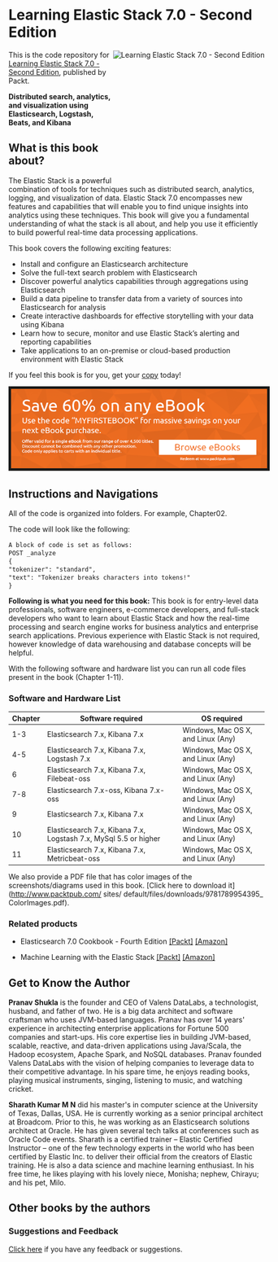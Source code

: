 # Learning Elastic Stack 7.0 - Second Edition

<a href="https://www2.packtpub.com/big-data-and-business-intelligence/learning-elastic-stack-70-second-edition?utm_source=github&utm_medium=repository&utm_campaign=9781789954395 "><img src="https://d255esdrn735hr.cloudfront.net/sites/default/files/imagecache/ppv4_main_book_cover/B13048_0.png" alt="Learning Elastic Stack 7.0 - Second Edition" height="256px" align="right"></a>

This is the code repository for [Learning Elastic Stack 7.0 - Second Edition](https://www2.packtpub.com/big-data-and-business-intelligence/learning-elastic-stack-70-second-edition?utm_source=github&utm_medium=repository&utm_campaign=9781789954395 ), published by Packt.

**Distributed search, analytics, and visualization using Elasticsearch, Logstash, Beats, and Kibana**

## What is this book about?
The Elastic Stack is a powerful combination of tools for techniques such as distributed search, analytics, logging, and visualization of data. Elastic Stack 7.0 encompasses new features and capabilities that will enable you to find unique insights into analytics using these techniques. This book will give you a fundamental understanding of what the stack is all about, and help you use it efficiently to build powerful real-time data processing applications.

This book covers the following exciting features:
* Install and configure an Elasticsearch architecture 
* Solve the full-text search problem with Elasticsearch 
* Discover powerful analytics capabilities through aggregations using Elasticsearch 
* Build a data pipeline to transfer data from a variety of sources into Elasticsearch for analysis 
* Create interactive dashboards for effective storytelling with your data using Kibana 
* Learn how to secure, monitor and use Elastic Stack’s alerting and reporting capabilities 
* Take applications to an on-premise or cloud-based production environment with Elastic Stack 

If you feel this book is for you, get your [copy](https://www.amazon.com/dp/1789954398) today!

<a href="https://www.packtpub.com/?utm_source=github&utm_medium=banner&utm_campaign=GitHubBanner"><img src="https://raw.githubusercontent.com/PacktPublishing/GitHub/master/GitHub.png" 
alt="https://www.packtpub.com/" border="5" /></a>

## Instructions and Navigations
All of the code is organized into folders. For example, Chapter02.

The code will look like the following:
```
A block of code is set as follows:
POST _analyze
{
"tokenizer": "standard",
"text": "Tokenizer breaks characters into tokens!"
}
```

**Following is what you need for this book:**
This book is for entry-level data professionals, software engineers, e-commerce developers, and full-stack developers who want to learn about Elastic Stack and how the real-time processing and search engine works for business analytics and enterprise search applications. Previous experience with Elastic Stack is not required, however knowledge of data warehousing and database concepts will be helpful.

With the following software and hardware list you can run all code files present in the book (Chapter 1-11).
### Software and Hardware List
| Chapter | Software required | OS required |
| -------- | ------------------------------------ | ----------------------------------- |
| 1-3 | Elasticsearch 7.x, Kibana 7.x | Windows, Mac OS X, and Linux (Any) |
| 4-5 | Elasticsearch 7.x, Kibana 7.x, Logstash 7.x | Windows, Mac OS X, and Linux (Any) |
| 6 | Elasticsearch 7.x, Kibana 7.x, Filebeat-oss | Windows, Mac OS X, and Linux (Any) |
| 7-8 | Elasticsearch 7.x-oss, Kibana 7.x-oss | Windows, Mac OS X, and Linux (Any) |
| 9 | Elasticsearch 7.x, Kibana 7.x | Windows, Mac OS X, and Linux (Any) |
| 10 | Elasticsearch 7.x, Kibana 7.x, Logstash 7.x, MySql 5.5 or higher | Windows, Mac OS X, and Linux (Any) |
| 11 | Elasticsearch 7.x, Kibana 7.x, Metricbeat-oss | Windows, Mac OS X, and Linux (Any) |


We also provide a PDF file that has color images of the screenshots/diagrams used in this book. [Click here to download it](http://www.packtpub.com/ sites/ default/files/downloads/9781789954395_ ColorImages.pdf).

### Related products
* Elasticsearch 7.0 Cookbook - Fourth Edition [[Packt]](https://www2.packtpub.com/big-data-and-business-intelligence/elasticsearch-70-cookbook-fourth-edition?utm_source=github&utm_medium=repository&utm_campaign=9781789956504 ) [[Amazon]](https://www.amazon.com/dp/1789956501)

* Machine Learning with the Elastic Stack [[Packt]](https://www.packtpub.com/big-data-and-business-intelligence/machine-learning-elastic-stack?utm_source=github&utm_medium=repository&utm_campaign=) [[Amazon]](https://www.amazon.com/dp/1788477545)

## Get to Know the Author
**Pranav Shukla**
is the founder and CEO of Valens DataLabs, a technologist, husband, and father of two. He is a big data architect and software craftsman who uses JVM-based languages. Pranav has over 14 years' experience in architecting enterprise applications for Fortune 500 companies and start-ups. His core expertise lies in building JVM-based, scalable, reactive, and data-driven applications using Java/Scala, the Hadoop ecosystem, Apache Spark, and NoSQL databases. Pranav founded Valens DataLabs with the vision of helping companies to leverage data to their competitive advantage. In his spare time, he enjoys reading books, playing musical instruments, singing, listening to music, and watching cricket.

**Sharath Kumar M N**
did his master's in computer science at the University of Texas, Dallas, USA. He is currently working as a senior principal architect at Broadcom. Prior to this, he was working as an Elasticsearch solutions architect at Oracle. He has given several tech talks at conferences such as Oracle Code events. Sharath is a certified trainer – Elastic Certified Instructor – one of the few technology experts in the world who has been certified by Elastic Inc. to deliver their official from the creators of Elastic training. He is also a data science and machine learning enthusiast. 
In his free time, he likes playing with his lovely niece, Monisha; nephew, Chirayu; and his pet, Milo.

## Other books by the authors
[](https://www2.packtpub.com/big-data-and-business-intelligence/learning-elastic-stack-60?utm_source=github&utm_medium=repository&utm_campaign=)


### Suggestions and Feedback
[Click here](https://docs.google.com/forms/d/e/1FAIpQLSdy7dATC6QmEL81FIUuymZ0Wy9vH1jHkvpY57OiMeKGqib_Ow/viewform) if you have any feedback or suggestions.


